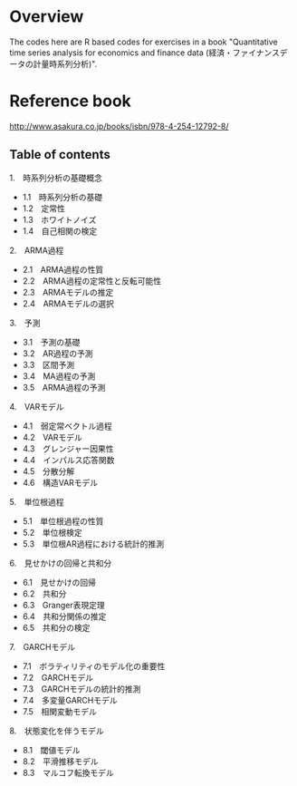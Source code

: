 # Overview

The codes here are R based codes for exercises in a book "Quantitative time series analysis for economics and finance data (経済・ファイナンスデータの計量時系列分析)".

# Reference book
http://www.asakura.co.jp/books/isbn/978-4-254-12792-8/

## Table of contents
1.　時系列分析の基礎概念
  - 1.1　時系列分析の基礎
  - 1.2　定常性
  - 1.3　ホワイトノイズ
  - 1.4　自己相関の検定

2.　ARMA過程
  - 2.1　ARMA過程の性質
  - 2.2　ARMA過程の定常性と反転可能性
  - 2.3　ARMAモデルの推定
  - 2.4　ARMAモデルの選択

3.　予測
  - 3.1　予測の基礎　
  - 3.2　AR過程の予測
  - 3.3　区間予測
  - 3.4　MA過程の予測
  - 3.5　ARMA過程の予測

4.　VARモデル
  - 4.1　弱定常ベクトル過程
  - 4.2　VARモデル
  - 4.3　グレンジャー因果性
  - 4.4　インパルス応答関数
  - 4.5　分散分解
  - 4.6　構造VARモデル

5.　単位根過程
  - 5.1　単位根過程の性質
  - 5.2　単位根検定
  - 5.3　単位根AR過程における統計的推測

6.　見せかけの回帰と共和分
  - 6.1　見せかけの回帰
  - 6.2　共和分
  - 6.3　Granger表現定理
  - 6.4　共和分関係の推定
  - 6.5　共和分の検定

7.　GARCHモデル
  - 7.1　ボラティリティのモデル化の重要性
  - 7.2　GARCHモデル
  - 7.3　GARCHモデルの統計的推測
  - 7.4　多変量GARCHモデル
  - 7.5　相関変動モデル
  
8.　状態変化を伴うモデル
  - 8.1　閾値モデル
  - 8.2　平滑推移モデル
  - 8.3　マルコフ転換モデル

